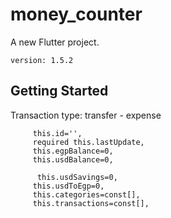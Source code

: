 # money_counter

A new Flutter project.
    
    version: 1.5.2
    
## Getting Started

Transaction type: transfer - expense




         this.id='',
         required this.lastUpdate,
         this.egpBalance=0,
         this.usdBalance=0,
         
          this.usdSavings=0,
         this.usdToEgp=0,
         this.categories=const[],
         this.transactions=const[],
